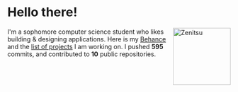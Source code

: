 # Hello there!


<a href="#" target="_blank"><img align="right" src="https://cdn.discordapp.com/attachments/771307030404399115/926473633608630332/ezgif.com-gif-maker_4.gif" alt="Zenitsu" height="130px"></a> 

I'm a sophomore computer science student who likes building & designing applications. Here is my [Behance](https://www.behance.net/calatop) and the [list of projects](https://github.com/Calatop/Calatop/blob/main/projects.md) I am working on. I pushed **595** commits, and contributed to **10** public repositories.
